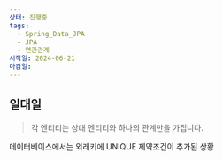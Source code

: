 ```yaml
---
상태: 진행중
tags:
  - Spring_Data_JPA
  - JPA
  - 연관관계
시작일: 2024-06-21
마감일:
---
```

## 일대일
> 각 엔티티는 상대 엔티티와 하나의 관계만을 가집니다.


데이터베이스에서는 외래키에 UNIQUE 제약조건이 추가된 상황


